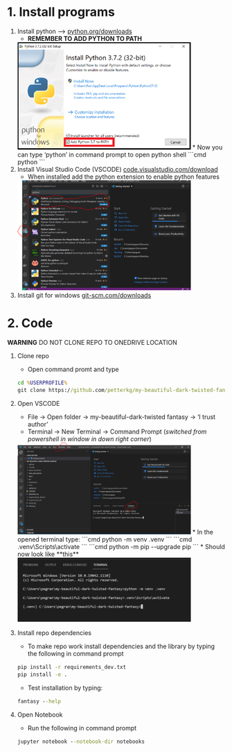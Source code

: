 # 1. Install programs

1. Install python --> [python.org/downloads](https://www.python.org/downloads/)
    * **REMEMBER TO ADD PYTHON TO PATH**
    <img src="img/python_path.png" alt="Screenshot" width="400"/>
    * Now you can type ‘python’ in command prompt to open python shell
    ```cmd
    python
    ```
2. Install Visual Studio Code (VSCODE) [code.visualstudio.com/download](https://code.visualstudio.com/download)
    * When installed add the python extension to enable python features
     <img src="img/vscode_extensions.png" alt="Screenshot" width="400"/>
3. Install git for windows [git-scm.com/downloads](https://git-scm.com/downloads)

# 2. Code
**WARNING** DO NOT CLONE REPO TO ONEDRIVE LOCATION

1. Clone repo
    * Open command promt and type
    ```cmd
    cd %USERPROFILE%
    git clone https://github.com/petterkg/my-beautiful-dark-twisted-fantasy.git
    ```
2. Open VSCODE
    * File -> Open folder -> my-beautiful-dark-twisted fantasy -> ‘I trust author’
    * Terminal -> New Terminal -> Command Prompt (_switched from powershell in window in down right corner_)
    <img src="img/open_terminal.png" alt="Screenshot" width="400"/>
    * In the opened terminal type:
    ```cmd
    python -m venv .venv
    ```
      ```cmd
    .venv\Scripts\activate
    ```
      ```cmd
    python -m pip --upgrade pip
    ```
    * Should now look like **this**
    <img src="img/venv_example.png" alt="Screenshot" width="400"/>
3. Install repo dependencies
    * To make repo work install dependencies and the library by typing the following in command prompt
    ```cmd
    pip install -r requirements_dev.txt
    pip install -e .
    ```
    * Test installation by typing:
    ```cmd
    fantasy --help
    ```

4. Open Notebook
    * Run the following in command prompt
    ```cmd
    jupyter notebook --notebook-dir notebooks
    ```